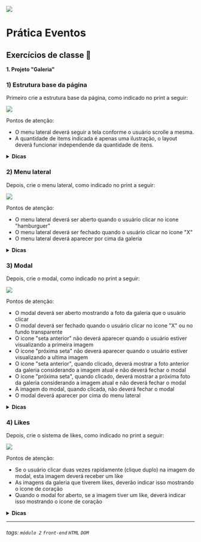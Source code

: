 ![](https://i.imgur.com/xG74tOh.png)

# Prática Eventos

## Exercícios de classe 🏫

**1. Projeto "Galeria"**

### 1) Estrutura base da página
Primeiro crie a estrutura base da página, como indicado no print a seguir:

![](https://i.imgur.com/BHeAcpu.png)

Pontos de atenção:
- O menu lateral deverá seguir a tela conforme o usuário scrolle a mesma.
- A quantidade de items indicada é apenas uma ilustração, o layout deverá funcionar independende da quantidade de itens.

<details>
    <summary><b>Dicas</b></summary>
    <ul>
    <li><code>position: fixed</code></li>
    <li><code>flex-wrap: wrap</code></li>
    </ul>
</details>

### 2) Menu lateral
Depois, crie o menu lateral, como indicado no print a seguir:

![](https://i.imgur.com/5hcyZxh.png)

Pontos de atenção:
- O menu lateral deverá ser aberto quando o usuário clicar no icone "hamburguer"
- O menu lateral deverá ser fechado quando o usuário clicar no icone "X"
- O menu lateral deverá aparecer por cima da galeria

<details>
    <summary><b>Dicas</b></summary>
    <ul>
    <li><code>evento "click"</code></li>
    <li><code>classList</code></li>
    <li><code>z-index</code></li>
    </ul>
</details>

### 3) Modal
Depois, crie o modal, como indicado no print a seguir:

![](https://i.imgur.com/wr6LQ0G.png)

Pontos de atenção:
- O modal deverá ser aberto mostrando a foto da galeria que o usuário clicar
- O modal deverá ser fechado quando o usuário clicar no icone "X" ou no fundo transparente
- O icone "seta anterior" não deverá aparecer quando o usuário estiver visualizando a primeira imagem
- O icone "próxima seta" não deverá aparecer quando o usuário estiver visualizando a ultima imagem
- O icone "seta anterior", quando clicado, deverá mostrar a foto anterior da galeria considerando a imagem atual e não deverá fechar o modal
- O icone "próxima seta", quando clicado, deverá mostrar a próxima foto da galeria considerando a imagem atual e não deverá fechar o modal
- A imagem do modal, quando clicada, não deverá fechar o modal
- O modal deverá aparecer por cima do menu lateral 

<details>
    <summary><b>Dicas</b></summary>
    <ul>
    <li><code>evento "click"</code></li>
    <li><code>dataset/data attributes</code></li>
    <li><code>position: fixed</code></li>
    <li><code>position: absolute</code></li>
    <li><code>classList</code></li>
    <li><code>z-index</code></li>
    </ul>
</details>

### 4) Likes
Depois, crie o sistema de likes, como indicado no print a seguir:

![](https://i.imgur.com/3DipfWH.png)

Pontos de atenção:
- Se o usuário clicar duas vezes rapidamente (clique duplo) na imagem do modal, esta imagem deverá receber um like
- As imagens da galeria que tiverem likes, deverão indicar isso mostrando o icone de coração
- Quando o modal for aberto, se a imagem tiver um like, deverá indicar isso mostrando o icone de coração

<details>
    <summary><b>Dicas</b></summary>
    <ul>
    <li><code>evento "dblclick"</code></li>
    <li><code>position: absolute</code></li>
    <li><code>classList</code></li>
    <li><code>propriedade "previousElementSibling"</code></li>
    </ul>
</details>

---

###### tags: `módulo 2` `front-end` `HTML` `DOM`
